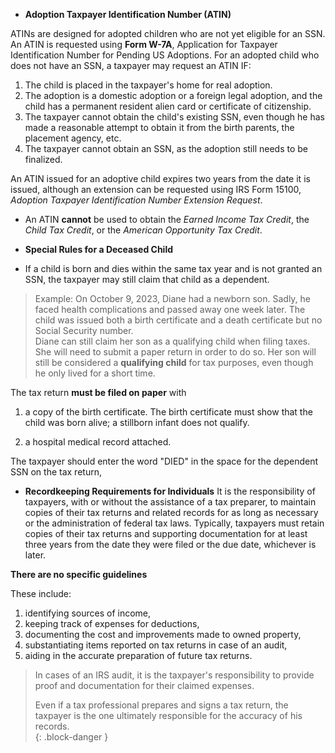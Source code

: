 - **Adoption Taxpayer Identification Number (ATIN)**

ATINs are designed for adopted children who are not yet eligible for an SSN. An ATIN is requested using **Form W-7A**, Application for Taxpayer Identification Number for Pending US Adoptions. For an adopted child who does not have an SSN, a taxpayer may request an ATIN IF:

1. The child is placed in the taxpayer's home for real adoption.  
2. The adoption is a domestic adoption or a foreign legal adoption, and the child has a permanent resident alien card or certificate of citizenship.  
3. The taxpayer cannot obtain the child's existing SSN, even though he has made a reasonable attempt to obtain it from the birth parents, the placement agency, etc.  
4. The taxpayer cannot obtain an SSN, as the adoption still needs to be finalized.  

An ATIN issued for an adoptive child expires two years from the date it is issued, although an extension can be requested using IRS Form 15100, *Adoption Taxpayer Identification Number Extension Request*. 

- An ATIN **cannot** be used to obtain the *Earned Income Tax Credit*, the *Child Tax Credit*, or the *American Opportunity Tax Credit*.

- **Special Rules for a Deceased Child**

- If a child is born and dies within the same tax year and is not granted an SSN, the taxpayer may still claim that child as a dependent.

> Example: On October 9, 2023, Diane had a newborn son. Sadly, he faced health complications and passed away one week later. The child was issued both a birth certificate and a death certificate but no Social Security number.   
> Diane can still claim her son as a qualifying child when filing taxes. She will need to submit a paper return in order to do so. Her son will still be considered a **qualifying child** for tax purposes, even though he only lived for a short time. 

The tax return **must be filed on paper** with 

1. a copy of the birth certificate. The birth certificate must show that the child was born alive; a stillborn infant does not qualify.

2. a hospital medical record attached.  

The taxpayer should enter the word "DIED" in the space for the dependent SSN on the tax return, 

- **Recordkeeping Requirements for Individuals** It is the responsibility of taxpayers, with or without the assistance of a tax preparer, to maintain copies of their tax returns and related records for as long as necessary or the administration of federal tax laws. Typically, taxpayers must retain copies of their tax returns and supporting documentation for at least three years from the date they were filed or the due date, whichever is later.

**There are no specific guidelines**

These include:  

1. identifying sources of income,  
2. keeping track of expenses for deductions,  
3. documenting the cost and improvements made to owned property,   
4. substantiating items reported on tax returns in case of an audit, 
5. aiding in the accurate preparation of future tax returns. 

> In cases of an IRS audit, it is the taxpayer's responsibility to provide proof and documentation for their claimed expenses.  
>  
> Even if a tax professional prepares and signs a tax return, the taxpayer is the one ultimately responsible for the accuracy of his records.  
{: .block-danger }


